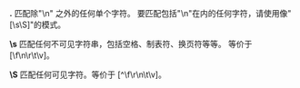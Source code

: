 **.**    匹配除"\n" 之外的任何单个字符。 要匹配包括"\n"在内的任何字符，请使用像"[\s\S]"的模式。

**\s**    匹配任何不可见字符串，包括空格、制表符、换页符等等。 等价于[\f\n\r\t\v]。

**\S**    匹配任何可见字符。等价于 [^\f\r\n\t\v]。

